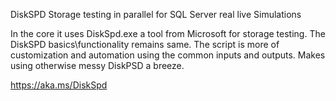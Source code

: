 DiskSPD Storage testing in parallel for SQL Server real live Simulations 

In the core it uses DiskSpd.exe a tool from Microsoft for storage testing. 
The DiskSPD basics\functionality remains same. 
The script is more of customization and automation using the common inputs and outputs. Makes using otherwise messy DiskPSD a breeze.

https://aka.ms/DiskSpd 


